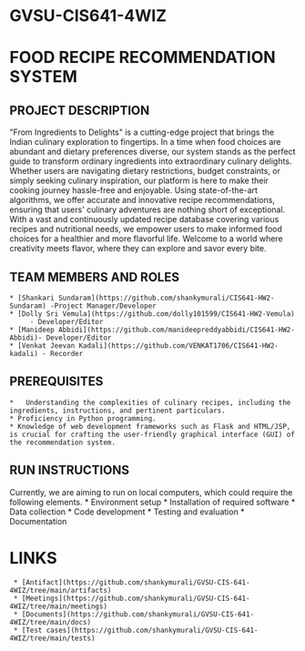 # GVSU-CIS641-4WIZ
# FOOD RECIPE RECOMMENDATION SYSTEM

## PROJECT DESCRIPTION
"From Ingredients to Delights" is a cutting-edge project that brings the Indian culinary exploration to fingertips. In a time when food choices are abundant and dietary preferences diverse, our system stands as the perfect guide to transform ordinary ingredients into extraordinary culinary delights. Whether users are navigating dietary restrictions, budget constraints, or simply seeking culinary inspiration, our platform is here to make their cooking journey hassle-free and enjoyable. Using state-of-the-art algorithms, we offer accurate and innovative recipe recommendations, ensuring that users' culinary adventures are nothing short of exceptional. With a vast and continuously updated recipe database covering various recipes and nutritional needs, we empower users to make informed food choices for a healthier and more flavorful life. Welcome to a world where creativity meets flavor, where they can explore and savor every bite.
## TEAM MEMBERS AND ROLES
    * [Shankari Sundaram](https://github.com/shankymurali/CIS641-HW2-Sundaram) -Project Manager/Developer
    * [Dolly Sri Vemula](https://github.com/dolly101599/CIS641-HW2-Vemula)
         - Developer/Editor
    * [Manideep Abbidi](https://github.com/manideepreddyabbidi/CIS641-HW2-Abbidi)- Developer/Editor
    * [Venkat Jeevan Kadali](https://github.com/VENKAT1706/CIS641-HW2-kadali) - Recorder
## PREREQUISITES
    *	Understanding the complexities of culinary recipes, including the ingredients, instructions, and pertinent particulars.
    * Proficiency in Python programming.
    * Knowledge of web development frameworks such as Flask and HTML/JSP, is crucial for crafting the user-friendly graphical interface (GUI) of the recommendation system.
## RUN INSTRUCTIONS
Currently, we are aiming to run on local computers, which could require the following elements.
     * Environment setup
     * Installation of required software
     * Data collection
     * Code development
     * Testing and evaluation
     * Documentation

# LINKS
     * [Antifact](https://github.com/shankymurali/GVSU-CIS-641-4WIZ/tree/main/artifacts)
     * [Meetings](https://github.com/shankymurali/GVSU-CIS-641-4WIZ/tree/main/meetings)
     * [Documents](https://github.com/shankymurali/GVSU-CIS-641-4WIZ/tree/main/docs)
     * [Test cases](https://github.com/shankymurali/GVSU-CIS-641-4WIZ/tree/main/tests)


